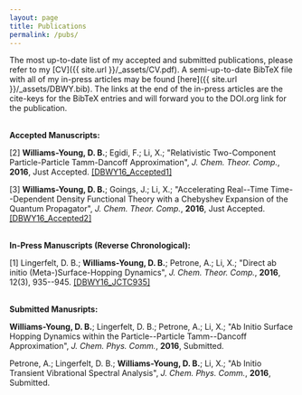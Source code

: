 ```yaml
---
layout: page
title: Publications
permalink: /pubs/
---
```


The most up-to-date list of my accepted and submitted
publications, please refer to my [CV]({{ site.url }}/_assets/CV.pdf).
A semi-up-to-date BibTeX file with all of my in-press articles may be
found [here]({{ site.url  }}/_assets/DBWY.bib). The links at the end
of the in-press articles are the cite-keys for the BibTeX entries and
will forward you to the DOI.org link for the publication.
<br>
<br>

**Accepted Manuscripts:**

[2] **Williams-Young, D. B.**; Egidi, F.; Li, X.; 
"Relativistic Two-Component Particle-Particle Tamm-Dancoff Approximation", 
*J. Chem. Theor. Comp.*, **2016**, Just Accepted.
[[DBWY16\_Accepted1]](http://doi.org/10.1021/acs.jctc.6b00833)

[3] **Williams-Young, D. B.**; Goings, J.; Li, X.; 
"Accelerating Real--Time Time--Dependent Density Functional Theory with a Chebyshev Expansion of the Quantum Propagator", 
*J. Chem. Theor. Comp.*, **2016**, Just Accepted.
[[DBWY16\_Accepted2]](http://doi.org/10.1021/acs.jctc.6b00693)
<br> 
<br> 


**In-Press Manuscripts (Reverse Chronological):**

[1] Lingerfelt, D. B.; **Williams-Young, D. B.**; Petrone, A.; Li, X.; 
"Direct ab initio (Meta-)Surface-Hopping Dynamics", 
*J. Chem. Theor. Comp.*, **2016**, 12(3), 935--945. 
[[DBWY16\_JCTC935]](http://doi.org/10.1021/acs.jctc.5b00697)
<br> 
<br> 



**Submitted Manusripts:**


**Williams-Young, D. B.**; Lingerfelt, D. B.; Petrone, A.; Li, X.; 
"Ab Initio Surface Hopping Dynamics within the Particle--Particle Tamm--Dancoff Approximation", 
*J. Chem. Phys. Comm.*, **2016**, Submitted.

Petrone, A.; Lingerfelt, D. B.; **Williams-Young, D. B.**; Li, X.;
"Ab Initio Transient Vibrational Spectral Analysis", 
*J. Chem. Phys. Comm.*, **2016**, Submitted.
